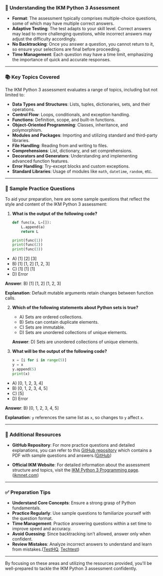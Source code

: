 ### 🧠 **Understanding the IKM Python 3 Assessment**

* **Format**: The assessment typically comprises multiple-choice questions, some of which may have multiple correct answers.
* **Adaptive Testing**: The test adapts to your skill level. Correct answers may lead to more challenging questions, while incorrect answers may adjust the difficulty accordingly.
* **No Backtracking**: Once you answer a question, you cannot return to it, so ensure your selections are final before proceeding.
* **Time Management**: Each question may have a time limit, emphasizing the importance of quick and accurate responses.

---

### 📚 **Key Topics Covered**

The IKM Python 3 assessment evaluates a range of topics, including but not limited to:

* **Data Types and Structures**: Lists, tuples, dictionaries, sets, and their operations.
* **Control Flow**: Loops, conditionals, and exception handling.
* **Functions**: Definition, scope, and built-in functions.
* **Object-Oriented Programming**: Classes, inheritance, and polymorphism.
* **Modules and Packages**: Importing and utilizing standard and third-party libraries.
* **File Handling**: Reading from and writing to files.
* **Comprehensions**: List, dictionary, and set comprehensions.
* **Decorators and Generators**: Understanding and implementing advanced function features.
* **Error Handling**: Try-except blocks and custom exceptions.
* **Standard Libraries**: Usage of modules like `math`, `datetime`, `random`, etc.

---

### 📝 **Sample Practice Questions**

To aid your preparation, here are some sample questions that reflect the style and content of the IKM Python 3 assessment:

1. **What is the output of the following code?**

   ```python
   def func(a, L=[]):
       L.append(a)
       return L

   print(func(1))
   print(func(2))
   print(func(3))
   ```



* A) \[1] \[2] \[3]
* B) \[1] \[1, 2] \[1, 2, 3]
* C) \[1] \[1] \[1]
* D) Error

**Answer**: B) \[1] \[1, 2] \[1, 2, 3]

**Explanation**: Default mutable arguments retain changes between function calls.

2. **Which of the following statements about Python sets is true?**

   * A) Sets are ordered collections.
   * B) Sets can contain duplicate elements.
   * C) Sets are immutable.
   * D) Sets are unordered collections of unique elements.

   **Answer**: D) Sets are unordered collections of unique elements.

3. **What will be the output of the following code?**

   ```python
   x = [i for i in range(5)]
   y = x
   y.append(5)
   print(x)
   ```



* A) \[0, 1, 2, 3, 4]
* B) \[0, 1, 2, 3, 4, 5]
* C) \[5]
* D) Error

**Answer**: B) \[0, 1, 2, 3, 4, 5]

**Explanation**: `y` references the same list as `x`, so changes to `y` affect `x`.

---

### 📘 **Additional Resources**

* **GitHub Repository**: For more practice questions and detailed explanations, you can refer to this [GitHub repository](https://github.com/versa-dev/IKM-python-exam) which contains a PDF with sample questions and answers.([GitHub][2])

* **Official IKM Website**: For detailed information about the assessment structure and topics, visit the [IKM Python 3 Programming page](https://ikmnet.com/python-3-programming/).([ikmnet.com][3])

---

### ✅ **Preparation Tips**

* **Understand Core Concepts**: Ensure a strong grasp of Python fundamentals.
* **Practice Regularly**: Use sample questions to familiarize yourself with the question format.
* **Time Management**: Practice answering questions within a set time to improve speed and accuracy.
* **Avoid Guessing**: Since backtracking isn't allowed, answer only when confident.
* **Review Mistakes**: Analyze incorrect answers to understand and learn from mistakes.([TestHQ][4], [Techtest][5])

---

By focusing on these areas and utilizing the resources provided, you'll be well-prepared to tackle the IKM Python 3 assessment confidently.

[1]: https://www.youtube.com/watch?v=ZGktXgJVyPQ&utm_source=chatgpt.com "IKM Online Exam - Kattis - Python 3 programming - Jan 12, 2022"
[2]: https://github.com/versa-dev/IKM-python-exam?utm_source=chatgpt.com "versa-dev/IKM-python-exam - GitHub"
[3]: https://ikmnet.com/python-3-programming/?utm_source=chatgpt.com "PYTHON 3 PROGRAMMING | IKM : Assessments, Testing, Training ..."
[4]: https://www.testhq.com/blog/ikm-assessment-test?utm_source=chatgpt.com "IKM Assessment Test: Tips & Guide for Success - TestHQ"
[5]: https://www.techtest.io/magazine/how-to-pass-the-ikm-assessment-tips-strategies/?utm_source=chatgpt.com "How to Pass the IKM Assessment (2025): Tips and Strategies"

